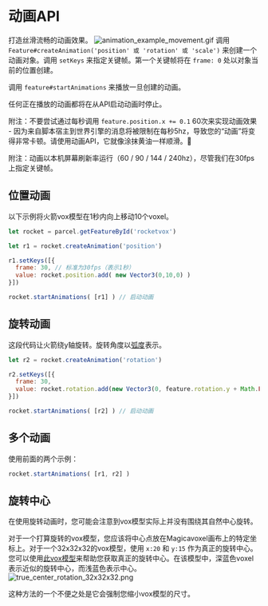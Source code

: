 # 动画API
打造丝滑流畅的动画效果。
![animation_example_movement.gif](https://wiki.cryptovoxels.com/animation_example_movement.gif)
调用 `Feature#createAnimation('position' 或 'rotation' 或 'scale')` 来创建一个动画对象。调用 `setKeys` 来指定关键帧。第一个关键帧将在 `frame: 0` 处以对象当前的位置创建。

调用 `feature#startAnimations` 来播放一旦创建的动画。

任何正在播放的动画都将在从API启动动画时停止。

附注：不要尝试通过每秒调用 `feature.position.x += 0.1` 60次来实现动画效果 - 因为来自脚本宿主到世界引擎的消息将被限制在每秒5hz，导致您的“动画”将变得非常卡顿。请使用动画API，它就像涂抹黄油一样顺滑。🧈

附注：动画以本机屏幕刷新率运行（60 / 90 / 144 / 240hz），尽管我们在30fps上指定关键帧。

## 位置动画

以下示例将火箭vox模型在1秒内向上移动10个voxel。

```js
let rocket = parcel.getFeatureById('rocketvox')

let r1 = rocket.createAnimation('position')

r1.setKeys([{
  frame: 30, // 标准为30fps（表示1秒）
  value: rocket.position.add( new Vector3(0,10,0) )
}])

rocket.startAnimations( [r1] ) // 启动动画
```

## 旋转动画

这段代码让火箭绕y轴旋转。旋转角度以[弧度](https://en.wikipedia.org/wiki/Radian)表示。

```js
let r2 = rocket.createAnimation('rotation')

r2.setKeys([{
  frame: 30,
  value: rocket.rotation.add(new Vector3(0, feature.rotation.y + Math.PI / 2, 0) )
}])

rocket.startAnimations( [r2] ) // 启动动画
```

## 多个动画

使用前面的两个示例：

```js
rocket.startAnimations( [r1, r2] )
```

## 旋转中心

在使用旋转动画时，您可能会注意到vox模型实际上并没有围绕其自然中心旋转。

对于一个打算旋转的vox模型，您应该将中心点放在Magicavoxel画布上的特定坐标上。对于一个32x32x32的vox模型，使用 `x:20` 和 `y:15` 作为真正的旋转中心。您可以使用[此vox模型](https://wiki.cryptovoxels.com/true_center_rotation_tool.vox)来帮助您获取真正的旋转中心。在该模型中，深蓝色voxel表示近似的旋转中心，而浅蓝色表示中心。
![true_center_rotation_32x32x32.png](https://wiki.cryptovoxels.com/true_center_rotation_32x32x32.png)

这种方法的一个不便之处是它会强制您缩小vox模型的尺寸。